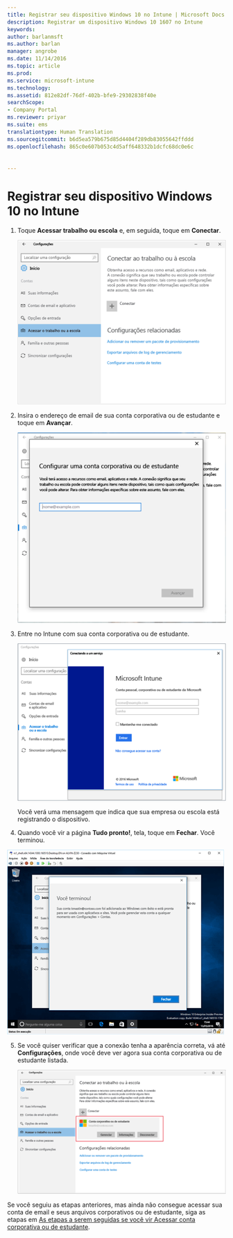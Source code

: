 ```yaml
---
title: Registrar seu dispositivo Windows 10 no Intune | Microsoft Docs
description: Registrar um dispositivo Windows 10 1607 no Intune
keywords: 
author: barlanmsft
ms.author: barlan
manager: angrobe
ms.date: 11/14/2016
ms.topic: article
ms.prod: 
ms.service: microsoft-intune
ms.technology: 
ms.assetid: 812e82df-76df-402b-bfe9-29302838f40e
searchScope:
- Company Portal
ms.reviewer: priyar
ms.suite: ems
translationtype: Human Translation
ms.sourcegitcommit: b6d5ea579b675d85d4404f289db83055642ffddd
ms.openlocfilehash: 865c0e607b053c4d5aff648332b1dcfc68dc0e6c


---
```


# <a name="enroll-your-windows-10-device-in-intune"></a>Registrar seu dispositivo Windows 10 no Intune

1.  Toque **Acessar trabalho ou escola** e, em seguida, toque em **Conectar**.

    ![Toque em Acessar conta corporativa ou de estudante](./media/w10-enroll-rs1-connect-to-work-or-school.png)

2.  Insira o endereço de email de sua conta corporativa ou de estudante e toque em **Avançar**.

    ![Insira sua conta corporativa ou de estudante](./media/w10-enroll-rs1-set-up-work-or-school-account.png)

3. Entre no Intune com sua conta corporativa ou de estudante.

    ![Adicionar uma conta corporativa ou de estudante](./media/w10-enroll-rs1-enter-your-credentials.png)

    Você verá uma mensagem que indica que sua empresa ou escola está registrando o dispositivo.

4. Quando você vir a página **Tudo pronto!**, tela, toque em **Fechar**. Você terminou.

  ![Toque em fechar na tela “Tudo pronto!”](./media/w10-enroll-rs1-youre-all-set.png)

5. Se você quiser verificar que a conexão tenha a aparência correta, vá até **Configurações**, onde você deve ver agora sua conta corporativa ou de estudante listada.

    ![Valide se a conexão foi configurada corretamente](./media/w10-enroll-rs1-validate-successful-enrollment.png)

Se você seguiu as etapas anteriores, mas ainda não consegue acessar sua conta de email e seus arquivos corporativos ou de estudante, siga as etapas em [As etapas a serem seguidas se você vir Acessar conta corporativa ou de estudante](troubleshoot-your-windows-10-device-windows.md#troubleshooting-steps-to-follow-if-you-see-access-work-or-school).



<!--HONumber=Dec16_HO2-->


